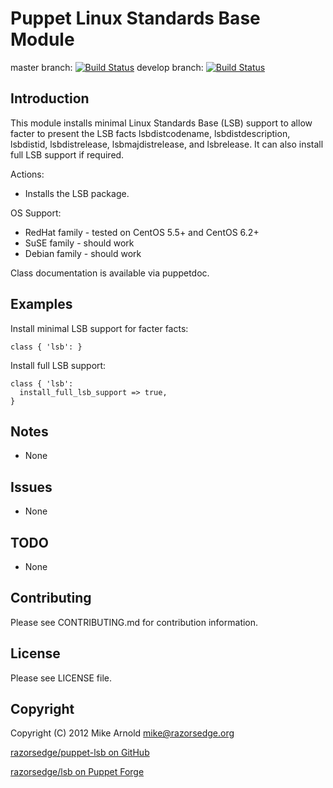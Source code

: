 Puppet Linux Standards Base Module
==================================

master branch: [![Build Status](https://secure.travis-ci.org/razorsedge/puppet-lsb.png?branch=master)](http://travis-ci.org/razorsedge/puppet-lsb)
develop branch: [![Build Status](https://secure.travis-ci.org/razorsedge/puppet-lsb.png?branch=develop)](http://travis-ci.org/razorsedge/puppet-lsb)

Introduction
------------

This module installs minimal Linux Standards Base (LSB) support to allow facter to present the LSB facts lsbdistcodename, lsbdistdescription, lsbdistid, lsbdistrelease, lsbmajdistrelease, and lsbrelease.  It can also install full LSB support if required.

Actions:

* Installs the LSB package.

OS Support:

* RedHat family - tested on CentOS 5.5+ and CentOS 6.2+
* SuSE family   - should work
* Debian family - should work

Class documentation is available via puppetdoc.

Examples
--------

Install minimal LSB support for facter facts:

    class { 'lsb': }

Install full LSB support:

    class { 'lsb':
      install_full_lsb_support => true,
    }


Notes
-----

* None

Issues
------

* None

TODO
----

* None

Contributing
------------

Please see CONTRIBUTING.md for contribution information.

License
-------

Please see LICENSE file.

Copyright
---------

Copyright (C) 2012 Mike Arnold <mike@razorsedge.org>

[razorsedge/puppet-lsb on GitHub](https://github.com/razorsedge/puppet-lsb)

[razorsedge/lsb on Puppet Forge](http://forge.puppetlabs.com/razorsedge/lsb)

